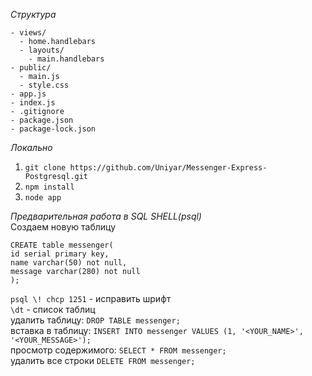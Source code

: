 _Структура_  
```
- views/   
  - home.handlebars   
  - layouts/   
    - main.handlebars  	
- public/   
  - main.js     
  - style.css 
- app.js   
- index.js  
- .gitignore
- package.json  
- package-lock.json
```  
_Локально_  
1. `git clone https://github.com/Uniyar/Messenger-Express-Postgresql.git`
2. `npm install`  
3. `node app`  

_Предварительная работа в SQL SHELL(psql)_   
Создаем новую таблицу     
```
CREATE table messenger(
id serial primary key,
name varchar(50) not null,
message varchar(280) not null
);
```
`psql \! chcp 1251` - исправить шрифт  
`\dt` - список таблиц  
удалить таблицу: `DROP TABLE messenger;`  
вставка в таблицу: `INSERT INTO messenger VALUES (1, '<YOUR_NAME>', '<YOUR_MESSAGE>');`  
просмотр содержимого: `SELECT * FROM messenger;`  
удалить все строки `DELETE FROM messenger;`
